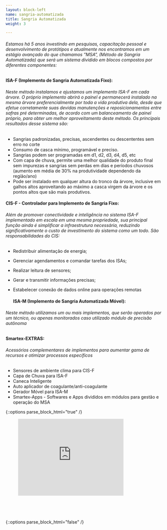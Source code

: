 ```yaml
---
layout: block-left
name: sangria-automatizada
title: Sangria Automatizada
weight: 3

---
```

###### Estamos há 5 anos investindo em pesquisas, capacitação pessoal e desenvolvimento de protótipos e atualmente nos encontramos em um estágio avançado do que chamamos ”MSA”, (Método de Sangria Automatizada) que será um sistema dividido em blocos compostos por diferentes componentes:

#### **ISA-F (Implemento de Sangria Automatizada Fixo):**

###### Neste método instalamos e ajustamos um implemento ISA-F em cada árvore. O próprio implemento abrirá o painel e permanecerá instalado na mesma árvore preferencialmente por toda a vida produtiva dela, desde que efetue corretamente suas devidas manutenções e reposicionamentos entre safras pré determinadas, de acordo com um balanceamento de painel próprio, para obter um melhor aproveitamento deste método. Os principais resultados desse sistema são:

* Sangrias padronizadas, precisas, ascendentes ou descententes sem erro no corte
* Consumo de casca mínimo, programável e preciso.
* Sangrias podem ser programadas em d1, d2, d3, d4, d5, etc
* Com capa de chuva, permite uma melhor qualidade do produto final sem impurezas e sangrias sem perdas em dias e períodos chuvosos (aumento em média de 30% na produtividade dependendo da região/ano)
* Pode ser instalado em qualquer altura do tronco da árvore, inclusive em galhos altos aproveitando ao máximo a casca virgem da árvore e os pontos altos que são mais produtivos.

#### **CIS-F - Controlador para Implemento de Sangria Fixo:**

###### Além de promover conectividade e inteligência no sistema ISA-F implementado em escala em uma mesma propriedade, sua principal função ainda é simplificar a infraestrutura necessária, reduzindo significativamente o custo de investimento do sistema como um todo. São responsabilidades do CIS:

* Redistribuir alimentação de energia;
* Gerenciar agendamentos e comandar tarefas dos ISAs;
* Realizar leitura de sensores;
* Gerar e transmitir informações precisas;
* Estabelecer conexão de dados online para operações remotas

  #### **ISA-M (Implemento de Sangria Automatizada Móvel):**

###### Neste método utilizamos um ou mais implementos, que serão operados por um técnico, ou apenas monitorados caso utilizado módulo de precisão autônoma

#### **Smartex-EXTRAS:**

###### Acessórios complementares de implementos para aumentar gama de recursos e otimizar processos específicos

* Sensores de ambiente clima para CIS-F
* Capa de Chuva para ISA-F
* Caneca Inteligente
* Auto aplicador de coagulante/anti-coagulante
* Gerador Móvel para ISA-M
* Smartex-Apps - Softwares e Apps divididos em módulos para gestão e operação do MSA

{::options parse_block_html="true" /}
<figure style="position: relative; padding-bottom: 56.25%; padding-top: 25px; height: 0;">
<iframe src="https://www.youtube.com/embed/p4DAHWZQwh0?fs=0" frameborder="0" style="position: absolute; top: 0;	left: 0; width: 80%;	height: 80%;"></iframe>
</figure>
{::options parse_block_html="false" /}